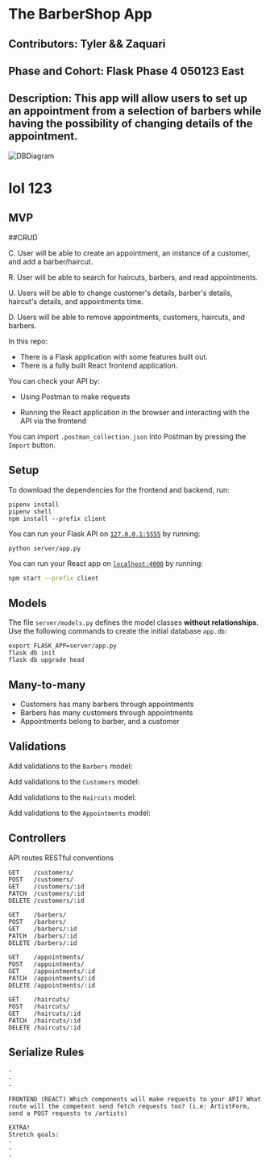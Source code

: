 # The BarberShop App

## Contributors: Tyler && Zaquari

## Phase and Cohort: Flask Phase 4 050123 East

## Description: This app will allow users to set up an appointment from a selection of barbers while having the possibility of changing details of the appointment.

![DBDiagram](https://cdn.discordapp.com/attachments/1213238971774275654/1213238987754577991/image.png?ex=65f4bfdb&is=65e24adb&hm=68ac3195a4af526a1015cfd3fabc9aa65f40741ff9c277cbea001ac7bfed9758&)

# lol 123

## MVP

##CRUD

C. User will be able to create an appointment, an instance of a customer, and add a barber/haircut.

R. User will be able to search for haircuts, barbers, and read appointments.

U. Users will be able to change customer's details, barber's details, haircut's details, and appointments time.

D. Users will be able to remove appointments, customers, haircuts, and barbers.

In this repo:

- There is a Flask application with some features built out.
- There is a fully built React frontend application.

You can check your API by:

- Using Postman to make requests

- Running the React application in the browser and interacting with the API via
  the frontend

You can import `.postman_collection.json` into Postman by
pressing the `Import` button.

## Setup

To download the dependencies for the frontend and backend, run:

```console
pipenv install
pipenv shell
npm install --prefix client
```

You can run your Flask API on [`127.0.0.1:5555`](http://127.0.0.1:5555/) by
running:

```console
python server/app.py
```

You can run your React app on [`localhost:4000`](http://localhost:4000) by
running:

```sh
npm start --prefix client
```

## Models

The file `server/models.py` defines the model classes **without relationships**.
Use the following commands to create the initial database `app.db`:

```console
export FLASK_APP=server/app.py
flask db init
flask db upgrade head
```

## Many-to-many

- Customers has many barbers through appointments
- Barbers has many customers through appointments
- Appointments belong to barber, and a customer

## Validations

Add validations to the `Barbers` model:

Add validations to the `Customers` model:

Add validations to the `Haircuts` model:

Add validations to the `Appointments` model:

## Controllers

API routes RESTful conventions

```console
GET    /customers/
POST   /customers/
GET    /customers/:id
PATCH  /customers/:id
DELETE /customers/:id
```

```console
GET    /barbers/
POST   /barbers/
GET    /barbers/:id
PATCH  /barbers/:id
DELETE /barbers/:id
```

```console
GET    /appointments/
POST   /appointments/
GET    /appointments/:id
PATCH  /appointments/:id
DELETE /appointments/:id
```

```console
GET    /haircuts/
POST   /haircuts/
GET    /haircuts/:id
PATCH  /haircuts/:id
DELETE /haircuts/:id
```

## Serialize Rules

```console
-
-
-

FRONTEND (REACT) Which components will make requests to your API? What route will the competent send fetch requests too? (i.e: ArtistForm, send a POST requests to /artists)
```

```console
EXTRA!
Stretch goals:
-
-
-
```

